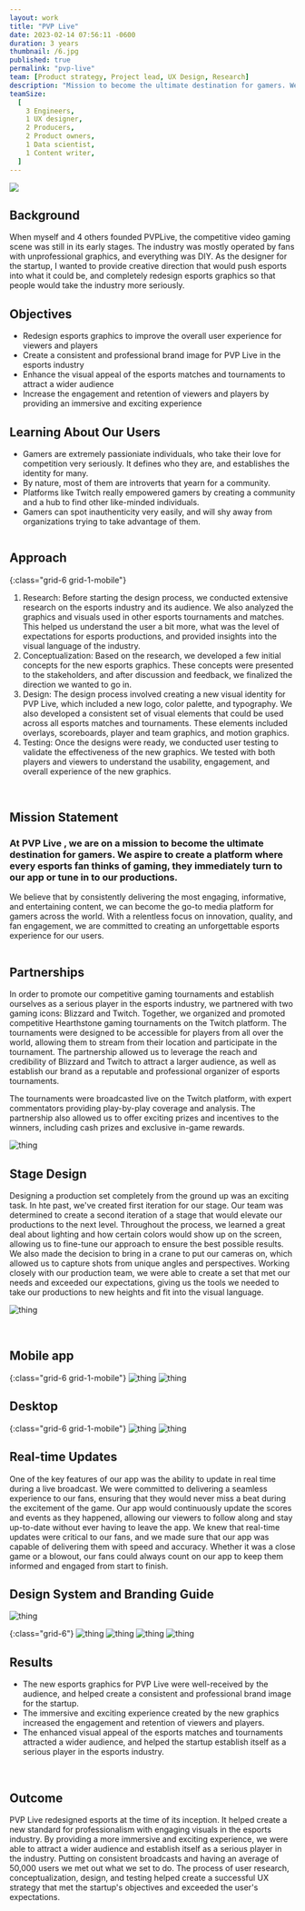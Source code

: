 ```yaml
---
layout: work
title: "PVP Live"
date: 2023-02-14 07:56:11 -0600
duration: 3 years
thumbnail: /6.jpg
published: true
permalink: "pvp-live"
team: [Product strategy, Project lead, UX Design, Research]
description: "Mission to become the ultimate destination for gamers. We aspire to create a platform where every esports fan thinks of gaming, they immediately turn to our app or tune in to our productions."
teamSize:
  [
    3 Engineers,
    1 UX designer,
    2 Producers,
    2 Product owners,
    1 Data scientist,
    1 Content writer,
  ]
---
```


![](./portfolio/portfolio/pvp-live/6.jpg)

<div class="grid-6 grid-1-mobile">
  <div>
    <!-- background -->
    <h2>Background</h2>
    <p>When myself and 4 others founded PVPLive, the competitive video gaming scene was still in its early stages. The industry was mostly operated by fans with unprofessional graphics, and everything was DIY. As the designer for the startup, I wanted to provide creative direction that would push esports into what it could be, and completely redesign esports graphics so that people would take the industry more seriously.</p>
  </div>
  <div>
    <!-- objectives -->
    <h2>Objectives</h2>
    <ul>
      <li>Redesign esports graphics to improve the overall user experience for viewers and players</li>
      <li>Create a consistent and professional brand image for PVP Live in the esports industry</li>
      <li>Enhance the visual appeal of the esports matches and tournaments to attract a wider audience</li>
      <li>Increase the engagement and retention of viewers and players by providing an immersive and exciting experience</li>
    </ul>
  </div>
</div>

<!-- users -->
<div class="grid-6 spacing-2-0 grid-1-mobile">
  <div>
    <h2>Learning About Our Users</h2>
    <ul>
      <li>Gamers are extremely passioniate individuals, who take their love for competition very seriously. It defines who they are, and establishes the identity for many.</li>
      <li>By nature, most of them are introverts that yearn for a community.</li>
      <li>Platforms like Twitch really empowered gamers by creating a community and a hub to find other like-minded individuals.</li>
      <li>Gamers can spot inauthenticity very easily, and will shy away from organizations trying to take advantage of them.</li>
    </ul>
  </div>
  <div>
    <img src="./portfolio/portfolio/pvp-live/user-1.jpg" alt="" srcset="">
  </div>
</div>

<!-- approach -->

## Approach

{:class="grid-6 grid-1-mobile"}

1. Research: Before starting the design process, we conducted extensive research on the esports industry and its audience. We also analyzed the graphics and visuals used in other esports tournaments and matches. This helped us understand the user a bit more, what was the level of expectations for esports productions, and provided insights into the visual language of the industry.
2. Conceptualization: Based on the research, we developed a few initial concepts for the new esports graphics. These concepts were presented to the stakeholders, and after discussion and feedback, we finalized the direction we wanted to go in.
3. Design: The design process involved creating a new visual identity for PVP Live, which included a new logo, color palette, and typography. We also developed a consistent set of visual elements that could be used across all esports matches and tournaments. These elements included overlays, scoreboards, player and team graphics, and motion graphics.
4. Testing: Once the designs were ready, we conducted user testing to validate the effectiveness of the new graphics. We tested with both players and viewers to understand the usability, engagement, and overall experience of the new graphics.

<br/>

<!-- mission statment -->
<div class="grid-6 spacing-2-0 grid-1-mobile">
  <h2>Mission Statement</h2>
  <div>
    <h3>At PVP Live , we are on a mission to become the ultimate destination for gamers. We aspire to create a platform where every esports fan thinks of gaming, they immediately turn to our app or tune in to our productions.</h3>
    <p>We believe that by consistently delivering the most engaging, informative, and entertaining content, we can become the go-to media platform for gamers across the world. With a relentless focus on innovation, quality, and fan engagement, we are committed to creating an unforgettable esports experience for our users.</p>
  </div>
</div>

<!-- broadcasting -->

<div class="grid-6 grid-1-mobile">
  <div>
    <img src="./portfolio/portfolio/pvp-live/5.jpg" alt="" srcset="">
  </div>
  <div>
    <h2>Partnerships</h2>
    <p>In order to promote our competitive gaming tournaments and establish ourselves as a serious player in the esports industry, we partnered with two gaming icons: Blizzard and Twitch. Together, we organized and promoted competitive Hearthstone gaming tournaments on the Twitch platform. The tournaments were designed to be accessible for players from all over the world, allowing them to stream from their location and participate in the tournament. The partnership allowed us to leverage the reach and credibility of Blizzard and Twitch to attract a larger audience, as well as establish our brand as a reputable and professional organizer of esports tournaments.</p>
  </div>
</div>

The tournaments were broadcasted live on the Twitch platform, with expert commentators providing play-by-play coverage and analysis. The partnership also allowed us to offer exciting prizes and incentives to the winners, including cash prizes and exclusive in-game rewards.

![thing](./portfolio/portfolio/pvp-live/6.jpg)

<div class="grid-6 grid-1-mobile">
  <h2>Stage Design</h2>
  <p>Designing a production set completely from the ground up was an exciting task. In hte past, we've created first iteration for our stage. Our team was determined to create a second iteration of a stage that would elevate our productions to the next level. Throughout the process, we learned a great deal about lighting and how certain colors would show up on the screen, allowing us to fine-tune our approach to ensure the best possible results. We also made the decision to bring in a crane to put our cameras on, which allowed us to capture shots from unique angles and perspectives. Working closely with our production team, we were able to create a set that met our needs and exceeded our expectations, giving us the tools we needed to take our productions to new heights and fit into the visual language.</p>
</div>

![thing](./portfolio/portfolio/pvp-live/7.jpg)

<div class="grid-6 grid-1-mobile spacing-2-0">
  <img src="./portfolio/portfolio/pvp-live/15.png" alt="">
  <img src="./portfolio/portfolio/pvp-live/16.png" alt="">
  <img src="./portfolio/portfolio/pvp-live/17.png" alt="">
  <img src="./portfolio/portfolio/pvp-live/18.png" alt="">
  <img src="./portfolio/portfolio/pvp-live/19.png" alt="">
  <img src="./portfolio/portfolio/pvp-live/20.png" alt="">
  <img src="./portfolio/portfolio/pvp-live/21.png" alt="">
  <img src="./portfolio/portfolio/pvp-live/22.png" alt="">
  <img src="./portfolio/portfolio/pvp-live/23.png" alt="">
</div>

<!-- app design -->

## Mobile app

{:class="grid-6 grid-1-mobile"}
![thing](./portfolio/portfolio/pvp-live/3.jpg)
![thing](./portfolio/portfolio/pvp-live/4.jpg)

## Desktop

{:class="grid-6 grid-1-mobile"}
![thing](./portfolio/portfolio/pvp-live/8.jpg)
![thing](./portfolio/portfolio/pvp-live/9.jpg)

<div class="grid-6 grid-1-mobile">
  <h2>Real-time Updates</h2>
  <p>One of the key features of our app was the ability to update in real time during a live broadcast. We were committed to delivering a seamless experience to our fans, ensuring that they would never miss a beat during the excitement of the game. Our app would continuously update the scores and events as they happened, allowing our viewers to follow along and stay up-to-date without ever having to leave the app. We knew that real-time updates were critical to our fans, and we made sure that our app was capable of delivering them with speed and accuracy. Whether it was a close game or a blowout, our fans could always count on our app to keep them informed and engaged from start to finish.</p>
</div>

<!-- style guide -->
<h2>Design System and Branding Guide</h2>

![thing](./portfolio/portfolio/pvp-live/10.png)

{:class="grid-6"}
![thing](./portfolio/portfolio/pvp-live/11.jpg)
![thing](./portfolio/portfolio/pvp-live/12.jpg)
![thing](./portfolio/portfolio/pvp-live/13.jpg)
![thing](./portfolio/portfolio/pvp-live/14.jpg)

<!-- results and outcomes -->
<div class="grid-6 grid-1-mobile">
  <h2>Results</h2>
  <ul>
    <li>The new esports graphics for PVP Live were well-received by the audience, and helped create a consistent and professional brand image for the startup.</li>
    <li>The immersive and exciting experience created by the new graphics increased the engagement and retention of viewers and players.</li>
    <li>The enhanced visual appeal of the esports matches and tournaments attracted a wider audience, and helped the startup establish itself as a serious player in the esports industry.</li>
  </ul>
</div>

<img src="./portfolio/portfolio/pvp-live/24.png" alt="">

<img src="./portfolio/portfolio/pvp-live/25.png" alt="">

<div class="grid-6 grid-1-mobile">
  <h2>Outcome</h2>
  <p>PVP Live redesigned esports at the time of its inception. It helped create a new standard for professionalism with engaging visuals in the esports industry. By providing a more immersive and exciting experience, we were able to attract a wider audience and establish itself as a serious player in the industry. Putting on consistent broadcasts and having an average of 50,000 users we met out what we set to do. The process of user research, conceptualization, design, and testing helped create a successful UX strategy that met the startup's objectives and exceeded the user's expectations.</p>
</div>

